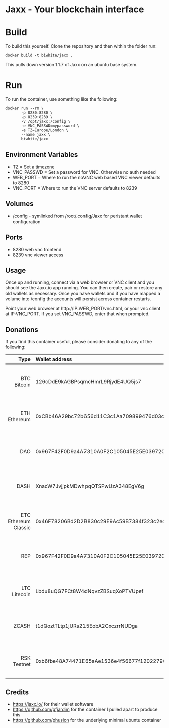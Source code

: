 # Jaxx - Your blockchain interface

# Build

To build this yourself.  Clone the repository and then within the folder run:
```
docker build -t biwhite/jaxx .
```

This pulls down version 1.1.7 of Jaxx on an ubuntu base system.

# Run

To run the container, use something like the following:

```
docker run --rm \
       -p 8280:8280 \
       -p 8239:8239 \
       -v /opt/jaxx:/config \
       -e VNC_PASSWD=mypassword \
       -e TZ=Europe/London \
       --name jaxx \
       biwhite/jaxx
```

## Environment Variables
- TZ = Set a timezone
- VNC_PASSWD = Set a password for VNC.  Otherwise no auth needed
- WEB_PORT = Where to run the noVNC web based VNC viewer defaults to 8280
- VNC_PORT = Where to run the VNC server defaults to 8239

## Volumes
- /config - symlinked from /root/.config/Jaxx for peristant wallet configuration

## Ports
- 8280 web vnc frontend
- 8239 vnc viewer access

## Usage

Once up and running, connect via a web browser or VNC client and you should see the Jaxx.io app running.  You can then create, pair or restore any old wallets as necessary.  Once you have wallets and if you have mapped a volume into /config the accounts will persist across container restarts.

Point your web browser at http://IP:WEB_PORT/vnc.html, or your vnc client at IP:VNC_PORT.  If you set VNC_PASSWD, enter that when prompted.

## Donations

If you find this container useful, please consider donating to any of the following:

| Type         | Wallet address | QR code |
| -----------: | :------------- | :------ |
| BTC Bitcoin  | 126cDdE9kAGBPsqmcHmrL9RjydE4UQ5js7 | <img src="https://raw.githubusercontent.com/biwhite/docker-jaxx/master/img/btc.png" width="85">) |
| ETH Ethereum | 0xCBb46A29bc72b656d11C3c1Aa709899476d03cad | <img src="https://raw.githubusercontent.com/biwhite/docker-jaxx/master/img/eth.png" width="85">) |
| DAO          | 0x967F42F0D9a4A7310A0F2C105045E25E039720a9 | <img src="https://raw.githubusercontent.com/biwhite/docker-jaxx/master/img/dao.png" width="85">) |
| DASH         | XnacW7JvjjpkMDwhpqQTSPwUzA348EgV6g | <img src="https://raw.githubusercontent.com/biwhite/docker-jaxx/master/img/dash.png" width="85">) |
| ETC Ethereum Classic | 0x46F78206Bd2D2B830c29E9Ac59B7384f323c2ec2 | <img src="https://raw.githubusercontent.com/biwhite/docker-jaxx/master/img/etc.png" width="85">) |
| REP                  | 0x967F42F0D9a4A7310A0F2C105045E25E039720a9 | <img src="https://raw.githubusercontent.com/biwhite/docker-jaxx/master/img/rep.png" width="85">) |
| LTC Litecoin         | Lbdu8uQG7FCt8W4dNqvzZBSuqXoPTVUpef | <img src="https://raw.githubusercontent.com/biwhite/docker-jaxx/master/img/ltc.png" width="85">) |
| ZCASH                | t1dQoztTLtp1jURs215EobA2CxczrrNUDga | <img src="https://raw.githubusercontent.com/biwhite/docker-jaxx/master/img/zcash.png" width="85">) |
| RSK Testnet          | 0xb6fbe48A74471E65aAe1536e4f56677f12022790 | <img src="https://raw.githubusercontent.com/biwhite/docker-jaxx/master/img/rsk.png" width="85">) |

## Credits

- https://jaxx.io/ for their wallet software
- https://github.com/gfjardim for the container I pulled apart to produce this
- https://github.com/phusion for the underlying minimal ubuntu container

